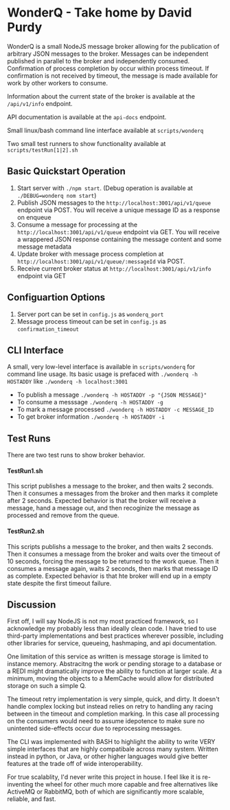# WonderQ - Take home by David Purdy

WonderQ is a small NodeJS message broker allowing for the publication of arbitrary JSON messages to the  broker.  Messages can be independent published in parallel to the broker and independently consumed.  Confirmation of process completion by occur within process timeout.  If confirmation is not received by timeout, the message is made available for work by other workers to consume.
 
Information about the current state of the broker is available at the `/api/v1/info` endpoint.
  
API documentation is available at the `api-docs` endpoint.

Small linux/bash command line interface available at `scripts/wonderq`

Two small test runners to show functionality available at `scripts/testRun[1|2].sh`

## Basic Quickstart Operation
1. Start server with `./npm start`.  (Debug operation is available at `./DEBUG=wonderq nom start`)
2. Publish JSON messages to the `http://localhost:3001/api/v1/queue` endpoint via POST.  You will receive a unique message ID as a response on enqueue
3. Consume a message for processing at the `http://localhost:3001/api/v1/queue` endpoint via GET.  You will receive a wrappered JSON response containing the message content and some message metadata
4. Update broker with message process completion at `http://localhost:3001/api/v1/queue/:messageId` via POST.
5. Receive current broker status at `http://localhost:3001/api/v1/info` endpoint via GET

## Configuartion Options
1. Server port can be set in `config.js` as `wonderq_port`
2. Message process timeout can be set in `config.js` as `confirmation_timeout`

## CLI Interface
A small, very low-level interface is available in `scripts/wonderq` for command line usage.  Its basic usage is prefaced with `./wonderq -h HOSTADDY` like `./wonderq -h localhost:3001`
* To publish a message `./wonderq -h HOSTADDY -p "{JSON MESSAGE}"`
* To consume a messsage `./wonderq -h HOSTADDY -g`
* To mark a message processed `./wonderq -h HOSTADDY -c MESSAGE_ID`
* To get broker information `./wonderq -h HOSTADDY -i`

## Test Runs

There are two test runs to show broker behavior.  

#### TestRun1.sh
This script publishes a message to the broker, and then waits 2 seconds.  Then it consumes a messages from the broker and then marks it complete after 2 seconds.  Expected behavior is that the broker will receive a message, hand a message out, and then recoginize the message as processed and remove from the queue.

#### TestRun2.sh
This scripts publishs a message to the broker, and then waits 2 seconds.  Then it consumes a message from the broker and waits over the timeout of 10 seconds, forcing the message to be returned to the work queue.  Then it consumes a message again, waits 2 seconds, then marks that message ID as complete.  Expected behavior is that hte broker will end up in a empty state despite the first timeout failure.

## Discussion

First off, I will say NodeJS is not my most practiced framework, so I acknowledge my probably less than ideally clean code.  I have tried to use third-party implementations and best practices wherever possible, including other libraries for service, queueing, hashmaping, and api documentation.  

One limitation of this service as written is message storage is limited to instance memory.  Abstracitng the work or pending storage to a database or a REDI might dramatically improve the ability to function at larger scale.  At a minimum, moving the objects to a MemCache would allow for distributed storage on such a simple Q.

The timeout retry implementation is very simple, quick, and dirty.  It doesn't handle complex locking but instead relies on retry to handling any racing between in the timeout and completion marking.  In this case all processing on the consumers would need to assume idepotence to make sure no unintented side-effects occur due to reprocessing messages.

The CLI was implemented with BASH to highlight the ability to write VERY simple interfaces that are highly compatibale across many system.  Written instead in python, or Java, or other higher languages would give better features at the trade off of wide interoperability.

For true scalablity, I'd never write this project in house.  I feel like it is re-inventing the wheel for other much more capable and free alternatives like ActiveMQ or RabbitMQ, both of which are significantly more scalable, reliable, and fast.
